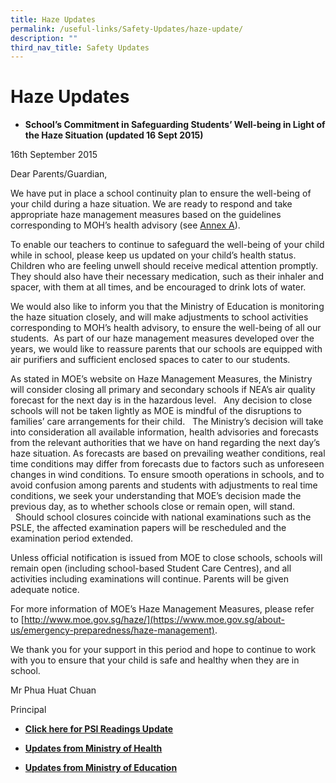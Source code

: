 ```yaml
---
title: Haze Updates
permalink: /useful-links/Safety-Updates/haze-update/
description: ""
third_nav_title: Safety Updates
---
```

Haze Updates
============
* **School’s Commitment in Safeguarding Students’ Well-being in Light of the Haze Situation (updated 16 Sept 2015)**

16th September 2015

Dear Parents/Guardian,               

We have put in place a school continuity plan to ensure the well-being of your child during a haze situation. We are ready to respond and take appropriate haze management measures based on the guidelines corresponding to MOH’s health advisory (see [Annex A](https://regentsec.moe.edu.sg/wp-content/uploads/2015/09/HM-Annex-A.pdf)).

To enable our teachers to continue to safeguard the well-being of your child while in school, please keep us updated on your child’s health status. Children who are feeling unwell should receive medical attention promptly. They should also have their necessary medication, such as their inhaler and spacer, with them at all times, and be encouraged to drink lots of water.

We would also like to inform you that the Ministry of Education is monitoring the haze situation closely, and will make adjustments to school activities corresponding to MOH’s health advisory, to ensure the well-being of all our students.  As part of our haze management measures developed over the years, we would like to reassure parents that our schools are equipped with air purifiers and sufficient enclosed spaces to cater to our students.

As stated in MOE’s website on Haze Management Measures, the Ministry will consider closing all primary and secondary schools if NEA’s air quality forecast for the next day is in the hazardous level.   Any decision to close schools will not be taken lightly as MOE is mindful of the disruptions to families’ care arrangements for their child.   The Ministry’s decision will take into consideration all available information, health advisories and forecasts from the relevant authorities that we have on hand regarding the next day’s haze situation. As forecasts are based on prevailing weather conditions, real time conditions may differ from forecasts due to factors such as unforeseen changes in wind conditions. To ensure smooth operations in schools, and to avoid confusion among parents and students with adjustments to real time conditions, we seek your understanding that MOE’s decision made the previous day, as to whether schools close or remain open, will stand.   Should school closures coincide with national examinations such as the PSLE, the affected examination papers will be rescheduled and the examination period extended.

Unless official notification is issued from MOE to close schools, schools will remain open (including school-based Student Care Centres), and all activities including examinations will continue. Parents will be given adequate notice.

For more information of MOE’s Haze Management Measures, please refer to [http://www.moe.gov.sg/haze/](https://www.moe.gov.sg/about-us/emergency-preparedness/haze-management).

We thank you for your support in this period and hope to continue to work with you to ensure that your child is safe and healthy when they are in school.

Mr Phua Huat Chuan

Principal

* **[Click here for PSI Readings Update](https://www.haze.gov.sg/)**

* **[Updates from Ministry of Health](https://www.moh.gov.sg/resources-statistics/educational-resources/haze)**

* **[Updates from Ministry of Education](https://www.moe.gov.sg/about-us/emergency-preparedness/haze-management)**
